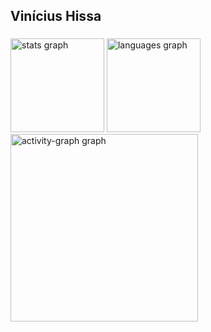 <h2 align="left">Vinícius Hissa</h2>

###

<div align="left">
  <img src="https://github-readme-stats.vercel.app/api?username=viniciushissa&hide_title=false&hide_rank=false&show_icons=true&include_all_commits=true&count_private=true&disable_animations=false&theme=dracula&locale=en&hide_border=false&order=1" height="150" alt="stats graph"  />
  <img src="https://github-readme-stats.vercel.app/api/top-langs?username=viniciushissa&locale=en&hide_title=false&layout=compact&card_width=320&langs_count=5&theme=dracula&hide_border=false&order=2" height="150" alt="languages graph"  />
  <img src="https://github-readme-activity-graph.vercel.app/graph?username=viniciushissa&radius=16&theme=react&area=true&order=5" height="300" alt="activity-graph graph"  />
</div>

###
